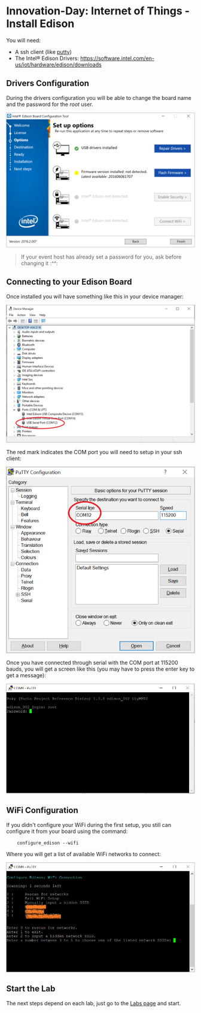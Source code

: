 # Innovation-Day: Internet of Things - Install Edison

You will need:

* A ssh client (like [putty](http://www.putty.org/))
* The Intel&reg; Edison Drivers: https://software.intel.com/en-us/iot/hardware/edison/downloads

## Drivers Configuration

During the drivers configuration you will be able to change the board name and the password for the *root* user.

![Intel Drivers](./images/inteldrivers.png "Intel&reg; Edison Board Configuration Tool")

> If your event host has already set a password for you, ask before changing it :^^:


## Connecting to your Edison Board

Once installed you will have something like this in your device manager:

![ports](./images/ports.png)

The red mark indicates the COM port you will need to setup in your ssh client:

![putty](./images/serial.png)

Once you have connected through serial with the COM port at 115200 bauds, you will get a screen like this (you may have to press the enter key to get a message):

![login](./images/edisonlogin.png)

## WiFi Configuration

If you didn't configure your WiFi during the first setup, you still can configure it from your board using the command:

``` 
    configure_edison --wifi
``` 

Where you will get a list of available WiFi networks to connect:

![configure edison](./images/configure_edison_wifi.png)


## Start the Lab

The next steps depend on each lab, just go to the [Labs page](./README.md) and start.

